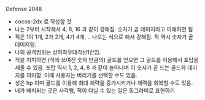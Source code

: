 Defense 2048
 - cocos-2dx 로 작성할 것
 - 나는 2부터 시작해서 4, 8, 16 과 같이 강해짐. 숫자가 곧 데미지라고 이해하면 됨
 - 적은 1이 1개, 2가 2개, 4가 4개, .. 나오는 식으로 해서 강해짐. 적 역시 숫자가 곧 데미지임.
 - 나의 공격범위는 상하좌우대각선1칸임.
 - 적을 처치하면 (적에 쓰여진 숫자 만큼의) 골드를 얻으면 그 골드를 이용해서 포탑을 세울 수 있음. 포탑 역시 1, 2, 4, 8 과 같이 늘어나며 이 숫자가 곧 드는 골드와 데미지를 의미함. 이때 사용자는 버리기를 선택할 수도 있음.
 - 성은 hp 이며 골드를 이용해 최대 체력을 증가시키거나 체력을 회복할 수도 있음.
 - 내가 배치되는 곳은 사각형, 적이 다닐 수 있는 길은 동그라미로 표현하기